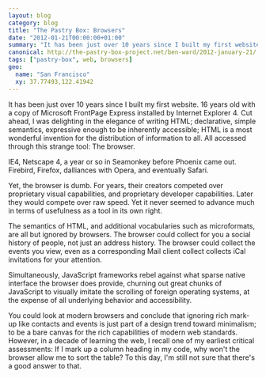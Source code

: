 ```yaml
---
layout: blog
category: blog
title: "The Pastry Box: Browsers"
date: "2012-01-21T00:00:00+01:00"
summary: "It has been just over 10 years since I built my first website. 16 years old with a copy of Microsoft FrontPage Express installed by Internet Explorer 4. Cut ahead, I was delighting in the elegance of writing HTML; declarative, simple semantics, expressive enough to be inherently accessible; HTML is a most wonderful invention for the distribution of information to all. All accessed through this strange tool: The browser."
canonical: http://the-pastry-box-project.net/ben-ward/2012-january-21/
tags: ["pastry-box", web, browsers]
geo:
  name: "San Francisco"
  xy: 37.77493,122.41942
---
```

It has been just over 10 years since I built my first website. 16 years old with a copy of Microsoft FrontPage Express installed by Internet Explorer 4. Cut ahead, I was delighting in the elegance of writing HTML; declarative, simple semantics, expressive enough to be inherently accessible; HTML is a most wonderful invention for the distribution of information to all. All accessed through this strange tool: The browser.

IE4, Netscape 4, a year or so in Seamonkey before Phoenix came out. Firebird, Firefox, dalliances with Opera, and eventually Safari.

Yet, the browser is dumb. For years, their creators competed over proprietary visual capabilities, and proprietary developer capabilities. Later they would compete over raw speed. Yet it never seemed to advance much in terms of usefulness as a tool in its own right.

The semantics of HTML, and additional vocabularies such as microformats, are all but ignored by browsers. The browser could collect for you a social history of people, not just an address history. The browser could collect the events you view, even as a corresponding Mail client collect collects iCal invitations for your attention.

Simultaneously, JavaScript frameworks rebel against what sparse native interface the browser does provide, churning out great chunks of JavaScript to visually imitate the scrolling of foreign operating systems, at the expense of all underlying behavior and accessibility.

You could look at modern browsers and conclude that ignoring rich mark-up like contacts and events is just part of a design trend toward minimalism; to be a bare canvas for the rich capabilities of modern web standards. However, in a decade of learning the web, I recall one of my earliest critical assessments: If I mark up a column heading in my code,  why won't the browser allow me to sort the table? To this day, I'm still not sure that there's a good answer to that.
